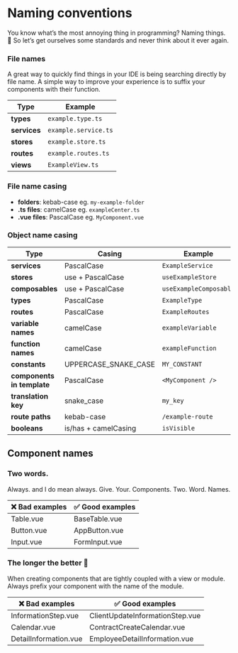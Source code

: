 # Naming conventions

You know what’s the most annoying thing in programming? Naming things. 🥲 So let’s get ourselves some standards and never
think about it ever again.

### File names

A great way to quickly find things in your IDE is being searching directly by file name. A simple way to improve your
experience is to suffix your components with their function.

| Type         | Example              |
| ------------ | -------------------- |
| **types**    | `example.type.ts`    |
| **services** | `example.service.ts` |
| **stores**   | `example.store.ts`   |
| **routes**   | `example.routes.ts`  |
| **views**    | `ExampleView.ts`     |

### File name casing

- **folders**: kebab-case eg. `my-example-folder`
- **.ts files**: camelCase eg. `exampleCenter.ts`
- **.vue files**: PascalCase eg. `MyComponent.vue`

### Object name casing

| Type                       | Casing               | Example                |
| -------------------------- | -------------------- | ---------------------- |
| **services**               | PascalCase           | `ExampleService`       |
| **stores**                 | use + PascalCase     | `useExampleStore`      |
| **composables**            | use + PascalCase     | `useExampleComposable` |
| **types**                  | PascalCase           | `ExampleType`          |
| **routes**                 | PascalCase           | `ExampleRoutes`        |
| **variable names**         | camelCase            | `exampleVariable`      |
| **function names**         | camelCase            | `exampleFunction`      |
| **constants**              | UPPERCASE_SNAKE_CASE | `MY_CONSTANT`          |
| **components in template** | PascalCase           | `<MyComponent />`      |
| **translation key**        | snake_case           | `my_key`               |
| **route paths**            | kebab-case           | `/example-route`       |
| **booleans**               | is/has + camelCasing | `isVisible`            |

## Component names

### Two words.

Always. and I do mean always. Give. Your. Components. Two. Word. Names.

| ❌ Bad examples | ✅ Good examples |
| --------------- | ---------------- |
| Table.vue       | BaseTable.vue    |
| Button.vue      | AppButton.vue    |
| Input.vue       | FormInput.vue    |

### The longer the better 🍆

When creating components that are tightly coupled with a view or module. Always prefix your component with the name of
the module.

| ❌ Bad examples       | ✅ Good examples                |
| --------------------- | ------------------------------- |
| InformationStep.vue   | ClientUpdateInformationStep.vue |
| Calendar.vue          | ContractCreateCalendar.vue      |
| DetailInformation.vue | EmployeeDetailInformation.vue   |
